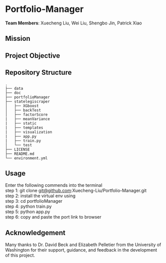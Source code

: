 # Portfolio-Manager
**Team Members**: Xuecheng Liu, Wei Liu, Shengbo Jin, Patrick Xiao

## Mission

## Project Objective


## Repository Structure
 ```
.
├── data
├── doc
├── portfolioManager
├── statelegiscraper
│   ├── XGboost
│   ├── backTest
│   ├── factorScore
|   ├── meanVariance
|   ├── static
|   ├── templates
|   ├── visualization
|   ├── app.py
|   ├── train.py
│   └── test
├── LICENSE
├── README.md
└── environment.yml
 ```

## Usage
Enter the following commends into the terminal <br>
step 1: git clone git@github.com:Xuecheng-Liu/Portfolio-Manager.git <br>
step 2: install the virtual env using <br>
step 3: cd portfolioManager <br>
step 4: python train.py <br>
step 5: python app.py <br>
step 6: copy and paste the port link to browser

## Acknowledgement
Many thanks to Dr. David Beck and Elizabeth Pelletier from the University of Washington for their support, guidance, and feedback in the development of this project.
